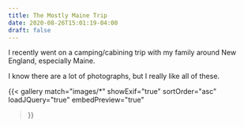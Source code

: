 ```yaml
---
title: The Mostly Maine Trip
date: 2020-08-26T15:01:19-04:00
draft: false
---
```


I recently went on a camping/cabining trip with my family around New England, especially Maine.

I know there are a lot of photographs, but I really like all of these.

{{< gallery
    match="images/*"
    showExif="true"
    sortOrder="asc"
    loadJQuery="true"
    embedPreview="true"
>}}
